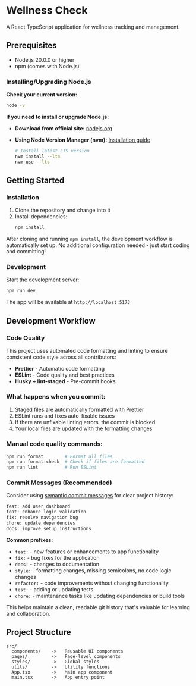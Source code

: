 # Wellness Check

A React TypeScript application for wellness tracking and management.

## Prerequisites

- Node.js 20.0.0 or higher
- npm (comes with Node.js)

### Installing/Upgrading Node.js

**Check your current version:**
```bash
node -v
```

**If you need to install or upgrade Node.js:**
- **Download from official site:** [nodejs.org](https://nodejs.org/en/download) 
- **Using Node Version Manager (nvm):** [Installation guide](https://github.com/nvm-sh/nvm#installing-and-updating)

  ```bash
  # Install latest LTS version
  nvm install --lts
  nvm use --lts
  ```

## Getting Started

### Installation

1. Clone the repository and change into it
2. Install dependencies:
   ```bash
   npm install
   ```

After cloning and running `npm install`, the development workflow is automatically set up. No additional configuration needed - just start coding and committing!

### Development

Start the development server:
```bash
npm run dev
```

The app will be available at `http://localhost:5173`


## Development Workflow

### Code Quality

This project uses automated code formatting and linting to ensure consistent code style across all contributors:

- **Prettier** - Automatic code formatting
- **ESLint** - Code quality and best practices
- **Husky + lint-staged** - Pre-commit hooks

### What happens when you commit:

1. Staged files are automatically formatted with Prettier
2. ESLint runs and fixes auto-fixable issues
3. If there are unfixable linting errors, the commit is blocked
4. Your local files are updated with the formatting changes

### Manual code quality commands:

```bash
npm run format        # Format all files
npm run format:check  # Check if files are formatted
npm run lint          # Run ESLint
```


### Commit Messages (Recommended)

Consider using [semantic commit messages](https://gist.github.com/joshbuchea/6f47e86d2510bce28f8e7f42ae84c716) for clear project history:

```bash
feat: add user dashboard
feat: enhance login validation
fix: resolve navigation bug
chore: update dependencies
docs: improve setup instructions
```

**Common prefixes:**
- `feat:` - new features or enhancements to app functionality
- `fix:` - bug fixes for the application
- `docs:` - changes to documentation
- `style:` - formatting changes, missing semicolons, no code logic changes
- `refactor:` - code improvements without changing functionality
- `test:` - adding or updating tests
- `chore:` - maintenance tasks like updating dependencies or build tools

This helps maintain a clean, readable git history that's valuable for learning and collaboration.

## Project Structure

```
src/
  components/    ->   Reusable UI components
  pages/         ->   Page-level components
  styles/        ->   Global styles
  utils/         ->   Utility functions
  App.tsx        ->   Main app component
  main.tsx       ->   App entry point
```
